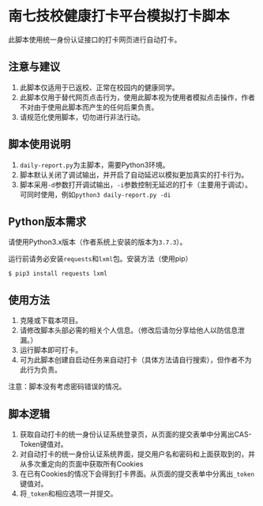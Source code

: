 # 南七技校健康打卡平台模拟打卡脚本

此脚本使用统一身份认证接口的打卡网页进行自动打卡。

## 注意与建议
1. 此脚本仅适用于已返校、正常在校园内的健康同学。
2. 此脚本仅用于替代网页点击行为，使用此脚本视为使用者模拟点击操作，作者不对由于使用此脚本而产生的任何后果负责。
3. 请规范化使用脚本，切勿进行非法行动。

## 脚本使用说明
1. `daily-report.py`为主脚本，需要Python3环境。
2. 脚本默认关闭了调试输出，并开启了自动延迟以模拟更加真实的打卡行为。
3. 脚本采用`-d`参数打开调试输出，`-i`参数控制无延迟的打卡（主要用于调试）。可同时使用，例如`python3 daily-report.py -di`

## Python版本需求
请使用Python3.x版本（作者系统上安装的版本为`3.7.3`）。

运行前请务必安装`requests`和`lxml`包。安装方法（使用pip）
```
$ pip3 install requests lxml
```

## 使用方法
1. 克隆或下载本项目。
2. 请修改脚本头部必需的相关个人信息。（修改后请勿分享给他人以防信息泄漏。）
3. 运行脚本即可打卡。
4. 可为此脚本创建自启动任务来自动打卡（具体方法请自行搜索），但作者不为此行为负责。

注意：脚本没有考虑密码错误的情况。

## 脚本逻辑
1. 获取自动打卡的统一身份认证系统登录页，从页面的提交表单中分离出CAS-Token键值对。
2. 对自动打卡的统一身份认证系统界面，提交用户名和密码和上面获取到的，并从多次重定向的页面中获取所有Cookies
3. 在已有Cookies的情况下会得到打卡界面。从页面的提交表单中分离出`_token`键值对。
4. 将`_token`和相应选项一并提交。
